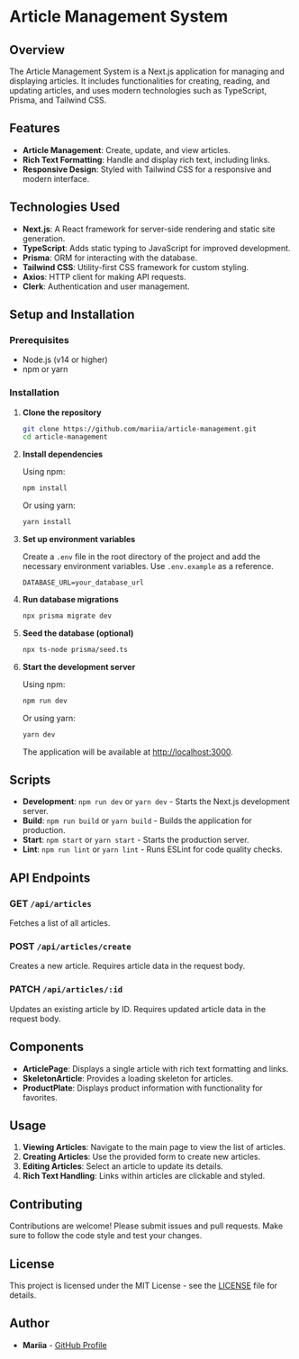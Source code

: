 # Article Management System

## Overview

The Article Management System is a Next.js application for managing and displaying articles. It includes functionalities for creating, reading, and updating articles, and uses modern technologies such as TypeScript, Prisma, and Tailwind CSS.

## Features

- **Article Management**: Create, update, and view articles.
- **Rich Text Formatting**: Handle and display rich text, including links.
- **Responsive Design**: Styled with Tailwind CSS for a responsive and modern interface.

## Technologies Used

- **Next.js**: A React framework for server-side rendering and static site generation.
- **TypeScript**: Adds static typing to JavaScript for improved development.
- **Prisma**: ORM for interacting with the database.
- **Tailwind CSS**: Utility-first CSS framework for custom styling.
- **Axios**: HTTP client for making API requests.
- **Clerk**: Authentication and user management.

## Setup and Installation

### Prerequisites

- Node.js (v14 or higher)
- npm or yarn

### Installation

1. **Clone the repository**

    ```bash
    git clone https://github.com/mariia/article-management.git
    cd article-management
    ```

2. **Install dependencies**

    Using npm:

    ```bash
    npm install
    ```

    Or using yarn:

    ```bash
    yarn install
    ```

3. **Set up environment variables**

    Create a `.env` file in the root directory of the project and add the necessary environment variables. Use `.env.example` as a reference.

    ```plaintext
    DATABASE_URL=your_database_url
    ```

4. **Run database migrations**

    ```bash
    npx prisma migrate dev
    ```

5. **Seed the database (optional)**

    ```bash
    npx ts-node prisma/seed.ts
    ```

6. **Start the development server**

    Using npm:

    ```bash
    npm run dev
    ```

    Or using yarn:

    ```bash
    yarn dev
    ```

    The application will be available at [http://localhost:3000](http://localhost:3000).

## Scripts

- **Development**: `npm run dev` or `yarn dev` - Starts the Next.js development server.
- **Build**: `npm run build` or `yarn build` - Builds the application for production.
- **Start**: `npm start` or `yarn start` - Starts the production server.
- **Lint**: `npm run lint` or `yarn lint` - Runs ESLint for code quality checks.

## API Endpoints

### GET `/api/articles`

Fetches a list of all articles.

### POST `/api/articles/create`

Creates a new article. Requires article data in the request body.

### PATCH `/api/articles/:id`

Updates an existing article by ID. Requires updated article data in the request body.

## Components

- **ArticlePage**: Displays a single article with rich text formatting and links.
- **SkeletonArticle**: Provides a loading skeleton for articles.
- **ProductPlate**: Displays product information with functionality for favorites.

## Usage

1. **Viewing Articles**: Navigate to the main page to view the list of articles.
2. **Creating Articles**: Use the provided form to create new articles.
3. **Editing Articles**: Select an article to update its details.
4. **Rich Text Handling**: Links within articles are clickable and styled.

## Contributing

Contributions are welcome! Please submit issues and pull requests. Make sure to follow the code style and test your changes.

## License

This project is licensed under the MIT License - see the [LICENSE](LICENSE) file for details.

## Author

- **Mariia** - [GitHub Profile](https://github.com/mariia)
